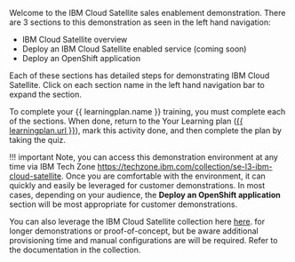 Welcome to the IBM Cloud Satellite sales enablement demonstration.  There are 3 sections to this demonstration as seen in the left hand navigation:

 - IBM Cloud Satellite overview
 - Deploy an IBM Cloud Satellite enabled service (coming soon)
 - Deploy an OpenShift application

Each of these sections has detailed steps for demonstrating IBM Cloud Satellite. Click on each section name in the left hand navigation bar to expand the section.

To complete your {{ learningplan.name }} training, you must complete each of the sections.  When done, return to the Your Learning plan (<a href="{{ learningplan.url }}" target="_blank">{{ learningplan.url }}</a>), mark this activity done, and then complete the plan by taking the quiz.

!!! important
    Note, you can access this demonstration environment at any time via IBM Tech Zone <a href="https://techzone.ibm.com/collection/se-l3-ibm-cloud-satellite" target="_blank">https://techzone.ibm.com/collection/se-l3-ibm-cloud-satellite</a>. Once you are comfortable with the environment, it can quickly and easily be leveraged for customer demonstrations. In most cases, depending on your audience, the **Deploy an OpenShift application** section will be most appropriate for customer demonstrations.

You can also leverage the IBM Cloud Satellite collection here <a href="https://techzone.ibm.com/collection/SetupIBMCloudSatelliteLocationInAWS" target="_blank">here</a>. for longer demonstrations or proof-of-concept, but be aware additional provisioning time and manual configurations are will be required.  Refer to the documentation in the collection.
